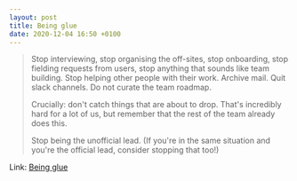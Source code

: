 ```yaml
---
layout: post
title: Being glue
date: 2020-12-04 16:50 +0100
---
```


> Stop interviewing, stop organising the off-sites, stop onboarding, stop fielding requests from users, stop anything that sounds like team building. Stop helping other people with their work. Archive mail. Quit slack channels. Do not curate the team roadmap.
>
> Crucially: don't catch things that are about to drop. That's incredibly hard for a lot of us, but remember that the rest of the team already does this.
>
> Stop being the unofficial lead. (If you're in the same situation and you're the official lead, consider stopping that too!)

Link: [Being glue](https://noidea.dog/glue)
